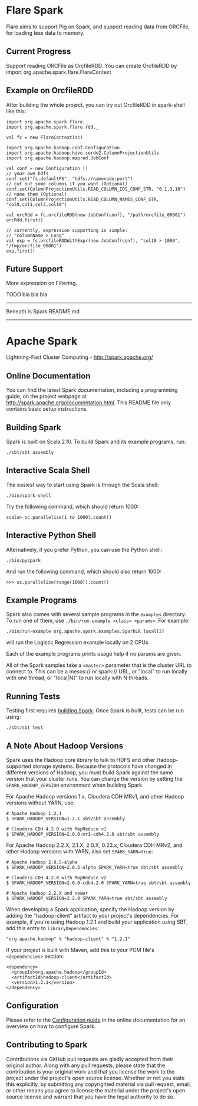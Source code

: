 # Flare Spark
Flare aims to support Pig on Spark, and support reading data from ORCFile, for loading less data to memory.

## Current Progress
Support reading ORCFile as OrcfileRDD. You can create OrcfileRDD by import org.apache.spark.flare.FlareContext

## Example on OrcfileRDD
After building the whole project, you can try out OrcfileRDD in spark-shell like this:

    import org.apache.spark.flare._
    import org.apache.spark.flare.rdd._
    
    val fc = new FlareContext(sc)
    
    import org.apache.hadoop.conf.Configuration
    import org.apache.hadoop.hive.serde2.ColumnProjectionUtils
    import org.apache.hadoop.mapred.JobConf
    
    val conf = new Configuration ()
    // your own hdfs
    conf.set("fs.defaultFS", "hdfs://namenode:port")
    // cut out some columns if you want (Optional)
    conf.set(ColumnProjectionUtils.READ_COLUMN_IDS_CONF_STR, "0,1,3,10")
    // name them (Optional)
    conf.set(ColumnProjectionUtils.READ_COLUMN_NAMES_CONF_STR, "col0,col1,col3,col10")
    
    val orcRdd = fc.orcfileRDD(new JobConf(conf), "/path/orcfile_00001")
    orcRdd.first()
    
    // currently, expression supporting is simple: 
    // "columnName > Long"
    val exp = fc.orcfileRDDWithExpr(new JobConf(conf), "col10 > 1000", "/tmp/orcfile_00001")
    exp.first()
    
## Future Support
More expression on Filtering.

TODO bla bla bla

*****
Beneath is Spark README.md
*****

# Apache Spark

Lightning-Fast Cluster Computing - <http://spark.apache.org/>


## Online Documentation

You can find the latest Spark documentation, including a programming
guide, on the project webpage at <http://spark.apache.org/documentation.html>.
This README file only contains basic setup instructions.


## Building Spark

Spark is built on Scala 2.10. To build Spark and its example programs, run:

    ./sbt/sbt assembly

## Interactive Scala Shell

The easiest way to start using Spark is through the Scala shell:

    ./bin/spark-shell

Try the following command, which should return 1000:

    scala> sc.parallelize(1 to 1000).count()

## Interactive Python Shell

Alternatively, if you prefer Python, you can use the Python shell:

    ./bin/pyspark
    
And run the following command, which should also return 1000:

    >>> sc.parallelize(range(1000)).count()

## Example Programs

Spark also comes with several sample programs in the `examples` directory.
To run one of them, use `./bin/run-example <class> <params>`. For example:

    ./bin/run-example org.apache.spark.examples.SparkLR local[2]

will run the Logistic Regression example locally on 2 CPUs.

Each of the example programs prints usage help if no params are given.

All of the Spark samples take a `<master>` parameter that is the cluster URL
to connect to. This can be a mesos:// or spark:// URL, or "local" to run
locally with one thread, or "local[N]" to run locally with N threads.

## Running Tests

Testing first requires [building Spark](#building-spark). Once Spark is built, tests
can be run using:

    ./sbt/sbt test

## A Note About Hadoop Versions

Spark uses the Hadoop core library to talk to HDFS and other Hadoop-supported
storage systems. Because the protocols have changed in different versions of
Hadoop, you must build Spark against the same version that your cluster runs.
You can change the version by setting the `SPARK_HADOOP_VERSION` environment
when building Spark.

For Apache Hadoop versions 1.x, Cloudera CDH MRv1, and other Hadoop
versions without YARN, use:

    # Apache Hadoop 1.2.1
    $ SPARK_HADOOP_VERSION=1.2.1 sbt/sbt assembly

    # Cloudera CDH 4.2.0 with MapReduce v1
    $ SPARK_HADOOP_VERSION=2.0.0-mr1-cdh4.2.0 sbt/sbt assembly

For Apache Hadoop 2.2.X, 2.1.X, 2.0.X, 0.23.x, Cloudera CDH MRv2, and other Hadoop versions
with YARN, also set `SPARK_YARN=true`:

    # Apache Hadoop 2.0.5-alpha
    $ SPARK_HADOOP_VERSION=2.0.5-alpha SPARK_YARN=true sbt/sbt assembly

    # Cloudera CDH 4.2.0 with MapReduce v2
    $ SPARK_HADOOP_VERSION=2.0.0-cdh4.2.0 SPARK_YARN=true sbt/sbt assembly

    # Apache Hadoop 2.2.X and newer
    $ SPARK_HADOOP_VERSION=2.2.0 SPARK_YARN=true sbt/sbt assembly

When developing a Spark application, specify the Hadoop version by adding the
"hadoop-client" artifact to your project's dependencies. For example, if you're
using Hadoop 1.2.1 and build your application using SBT, add this entry to
`libraryDependencies`:

    "org.apache.hadoop" % "hadoop-client" % "1.2.1"

If your project is built with Maven, add this to your POM file's `<dependencies>` section:

    <dependency>
      <groupId>org.apache.hadoop</groupId>
      <artifactId>hadoop-client</artifactId>
      <version>1.2.1</version>
    </dependency>


## Configuration

Please refer to the [Configuration guide](http://spark.apache.org/docs/latest/configuration.html)
in the online documentation for an overview on how to configure Spark.


## Contributing to Spark

Contributions via GitHub pull requests are gladly accepted from their original
author. Along with any pull requests, please state that the contribution is
your original work and that you license the work to the project under the
project's open source license. Whether or not you state this explicitly, by
submitting any copyrighted material via pull request, email, or other means
you agree to license the material under the project's open source license and
warrant that you have the legal authority to do so.

